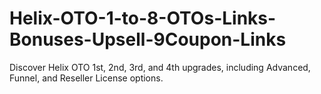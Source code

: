# Helix-OTO-1-to-8-OTOs-Links-Bonuses-Upsell-9Coupon-Links
Discover Helix OTO 1st, 2nd, 3rd, and 4th upgrades, including Advanced, Funnel, and Reseller License options.
